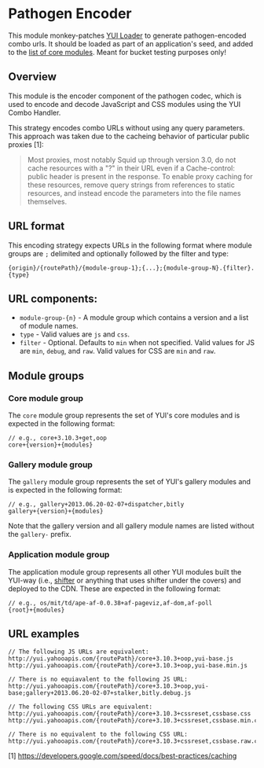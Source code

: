# Pathogen Encoder

This module monkey-patches [YUI
Loader](http://yuilibrary.com/yui/docs/yui/loader.html) to generate
pathogen-encoded combo urls. It should be loaded as part of an application's
seed, and added to the [list of core
modules](http://yuilibrary.com/yui/docs/api/classes/config.html#property_core).
Meant for bucket testing purposes only!

## Overview

This module is the encoder component of the pathogen codec, which is used to
encode and decode JavaScript and CSS modules using the YUI Combo Handler.

This strategy encodes combo URLs without using any query parameters. This
approach was taken due to the cacheing behavior of particular public proxies
[1]:

> Most proxies, most notably Squid up through version 3.0, do not cache
> resources with a "?" in their URL even if a Cache-control: public header is
> present in the response. To enable proxy caching for these resources, remove
> query strings from references to static resources, and instead encode the
> parameters into the file names themselves.

## URL format

This encoding strategy expects URLs in the following format where module groups
are `;` delimited and optionally followed by the filter and type:
```
{origin}/{routePath}/{module-group-1};{...};{module-group-N}.{filter}.{type}
```

## URL components:

* `module-group-{n}` - A module group which contains a version and a list of
  module names.
* `type` - Valid values are `js` and `css`.
* `filter` - Optional. Defaults to `min` when not specified. Valid values for
  JS are `min`, `debug`, and `raw`. Valid values for CSS are `min` and `raw`.

## Module groups

### Core module group

The `core` module group represents the set of YUI's core modules and is
expected in the following format:

```
// e.g., core+3.10.3+get,oop
core+{version}+{modules}
```

### Gallery module group

The `gallery` module group represents the set of YUI's gallery modules and is
expected in the following format:

```
// e.g., gallery+2013.06.20-02-07+dispatcher,bitly
gallery+{version}+{modules}
```

Note that the gallery version and all gallery module names are listed without
the `gallery-` prefix.

### Application module group

The application module group represents all other YUI modules built the YUI-way
(i.e., [shifter](http://yui.github.io/shifter/) or anything that uses shifter
under the covers) and deployed to the CDN. These are expected in the following
format:

```
// e.g., os/mit/td/ape-af-0.0.38+af-pageviz,af-dom,af-poll
{root}+{modules}
```

## URL examples

```
// The following JS URLs are equivalent:
http://yui.yahooapis.com/{routePath}/core+3.10.3+oop,yui-base.js
http://yui.yahooapis.com/{routePath}/core+3.10.3+oop,yui-base.min.js

// There is no equiavalent to the following JS URL:
http://yui.yahooapis.com/{routePath}/core+3.10.3+oop,yui-base;gallery+2013.06.20-02-07+stalker,bitly.debug.js

// The following CSS URLs are equivalent:
http://yui.yahooapis.com/{routePath}/core+3.10.3+cssreset,cssbase.css
http://yui.yahooapis.com/{routePath}/core+3.10.3+cssreset,cssbase.min.css

// There is no equivalent to the following CSS URL:
http://yui.yahooapis.com/{routePath}/core+3.10.3+cssreset,cssbase.raw.css
```

[1] https://developers.google.com/speed/docs/best-practices/caching
